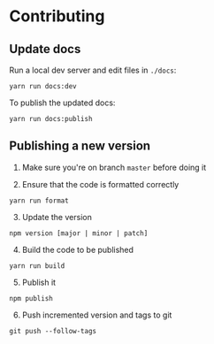 # Contributing

## Update docs

Run a local dev server and edit files in `./docs`:

```
yarn run docs:dev
```

To publish the updated docs:

```
yarn run docs:publish
```

## Publishing a new version

1. Make sure you're on branch `master` before doing it

2. Ensure that the code is formatted correctly

```
yarn run format
```

3. Update the version

```
npm version [major | minor | patch]
```

4. Build the code to be published

```
yarn run build
```

5. Publish it

```
npm publish
```

6. Push incremented version and tags to git

```
git push --follow-tags
```
